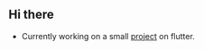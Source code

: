 ## Hi there

- Currently working on a small [project](https://github.com/dhaval15/flow) on flutter.
